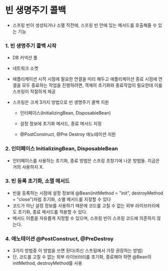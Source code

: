 # 빈 생명주기 콜백

- 스프링 빈이 생성되거나 소멸 직전에, 스프링 빈 안에 있는 메서드를 호출해줄 수 있는 기능



### 1. 빈 생명주기 콜백 시작

- DB 커넥션 풀

- 네트워크 소켓

- 애플리케이션 시작 시점에 필요한 연결을 미리 해두고 애플리케이션 종료 시점에 연결을 모두 종료하는 작업을 진행하려면, 객체의 초기화와 종료작업이 필요한데 이를 스프링이 적절하게 제공

- 스프링은 크게 3가지 방법으로 빈 생명주기 콜백 지원

  - 인터페이스(InitializingBean, DisposableBean)

  - 설정 정보에 초기화 메서드, 종료 메서드 지정

  - @PostConstruct, @Pre Destroy 애노테이션 지원

  

### 2. 인터페이스 InitializingBean, DisposableBean
-  인터페이스를 사용하는 초기화, 종료 방법은 스프링 초창기에 나온 방법들. 지금은 거의 사용하지 X.



### 3. 빈 등록 초기화, 소멸 메서드

- 빈을 등록하는 시점에 설정 정보에 @Bean(initMethod = "init", destroyMethod = "close")처럼 초기화, 소멸 메서드를 지정할 수 있다
- 코드가 아닌 설정 정보를 사용하기 때문에 코드를 고칠 수 없는 외부 라이브러리에도 초기화, 종료 메서드를 적용할 수 있다.
- 메서드 이름을 자유롭게 지정할 수 있으며, 스프링 빈이 스프링 코드에 의존하지 않는다.



### 4. 애노테이션 @PostConstruct, @PreDestroy

- 3가지 방법중 이 방법을 쓰면 된다(최신 스프링에서 가장 권장하는 방법)
- 단, 코드를 고칠 수 없는 외부 라이브러리를 초기화, 종료해야 하면 @Bean의 initMethod, destroyMethod를 사용
